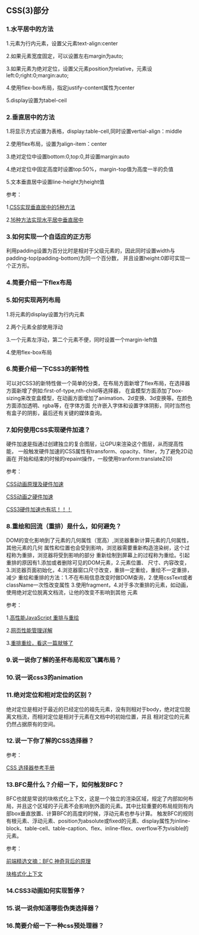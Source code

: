 ## CSS(3)部分
### 1.水平居中的方法
1.元素为行内元素，设置父元素text-align:center

2.如果元素宽度固定，可以设置左右margin为auto;

3.如果元素为绝对定位，设置父元素position为relative，元素设left:0;right:0;margin:auto;

4.使用flex-box布局，指定justify-content属性为center

5.display设置为tabel-ceil

### 2.垂直居中的方法
1.将显示方式设置为表格，display:table-cell,同时设置vertial-align：middle

2.使用flex布局，设置为align-item：center

3.绝对定位中设置bottom:0,top:0,并设置margin:auto

4.绝对定位中固定高度时设置top:50%，margin-top值为高度一半的负值

5.文本垂直居中设置line-height为height值

参考：

1.[CSS实现垂直居中的5种方法](https://www.qianduan.net/css-to-achieve-the-vertical-center-of-the-five-kinds-of-methods/)

2.[16种方法实现水平居中垂直居中](https://juejin.im/post/58f818bbb123db006233ab2a)

### 3.如何实现一个自适应的正方形
利用padding设置为百分比时是相对于父级元素的，因此同时设置width与padding-top(padding-bottom)为同一个百分数，
并且设置height:0即可实现一个正方形。

### 4.简要介绍一下flex布局

### 5.如何实现两列布局
1.将元素的display设置为行内元素

2.两个元素全部使用浮动

3.一个元素左浮动，第二个元素不便，同时设置一个margin-left值

4.使用flex-box布局

### 6.简要介绍一下CSS3的新特性
可以对CSS3的新特性做一个简单的分类，在布局方面新增了flex布局，在选择器方面新增了例如:first-of-type,nth-child等选择器，
在盒模型方面添加了box-sizing来改变盒模型，在动画方面增加了animation、2d变换、3d变换等。在颜色方面添加透明、rgba等，在字体方面
允许嵌入字体和设置字体阴影，同时当然也有盒子的阴影，最后还有关键的媒体查询。

### 7.如何使用CSS实现硬件加速？
硬件加速是指通过创建独立的复合图层，让GPU来渲染这个图层，从而提高性能，
一般触发硬件加速的CSS属性有transform、opacity、filter，为了避免2D动画在
开始和结束的时候的repaint操作，一般使用tranform:translateZ(0)

参考：

[CSS动画原理及硬件加速](http://www.cnblogs.com/shytong/p/5419565.html)

[CSS动画之硬件加速](https://www.w3cplus.com/css3/introduction-to-hardware-acceleration-css-animations.html)

[CSS3硬件加速也有坑！！！](https://div.io/topic/1348)

### 8.重绘和回流（重排）是什么，如何避免？
DOM的变化影响到了元素的几何属性（宽高）,浏览器重新计算元素的几何属性，其他元素的几何
属性和位置也会受到影响，浏览器需要重新构造渲染树，这个过程称为重排，浏览器将受到影响的部分
重新绘制到屏幕上的过程称为重绘。引起重排的原因有1.添加或者删除可见的DOM元素，2.元素位置、
尺寸、内容改变，3.浏览器页面初始化，4.浏览器窗口尺寸改变，重排一定重绘，重绘不一定重排，减少
重绘和重排的方法：1.不在布局信息改变时做DOM查询，2.使用cssText或者className一次性改变属性
3.使用fragment，4.对于多次重排的元素，如动画，使用绝对定位脱离文档流，让他的改变不影响到其他
元素

参考：

1.[高性能JavaScript 重排与重绘](http://www.cnblogs.com/zichi/p/4720000.html)

2.[网页性能管理详解](http://www.ruanyifeng.com/blog/2015/09/web-page-performance-in-depth.html)

3.[重排重绘，看这一篇就够了](https://juejin.im/entry/582f16fca22b9d006b7afd89)

### 9.说一说你了解的圣杯布局和双飞翼布局？

### 10.说一说css3的animation

### 11.绝对定位和相对定位的区别？
绝对定位是相对于最近的已经定位的祖先元素，没有则相对于body，绝对定位脱离文档流，而相对定位是相对于元素在文档中的初始位置，并且
相对定位的元素仍然占据原有的空间。

### 12.说一下你了解的CSS选择器？

参考：

[CSS 选择器参考手册](http://www.w3school.com.cn/cssref/css_selectors.asp)


### 13.BFC是什么？介绍一下，如何触发BFC？
BFC也就是常说的块格式化上下文，这是一个独立的渲染区域，规定了内部如何布局，并且这个区域的子元素不会影响到外面的元素。其中比较重要的布局规则有内部box垂直放置、计算BFC的高度的时候，浮动元素也参与计算。
触发BFC的规则有根元素、浮动元素、position为absolute或fixed的元素、display属性为inline-block、table-cell、table-caption、flex、inline-fllex、overflow不为visible的元素。

参考：

[前端精选文摘：BFC 神奇背后的原理](http://www.cnblogs.com/lhb25/p/inside-block-formatting-ontext.html)

[块格式化上下文](https://developer.mozilla.org/zh-CN/docs/Web/Guide/CSS/Block_formatting_context)

### 14.CSS3动画如何实现暂停？

### 15.说一说你知道哪些伪类选择器？


### 16.简要介绍一下一种css预处理器？